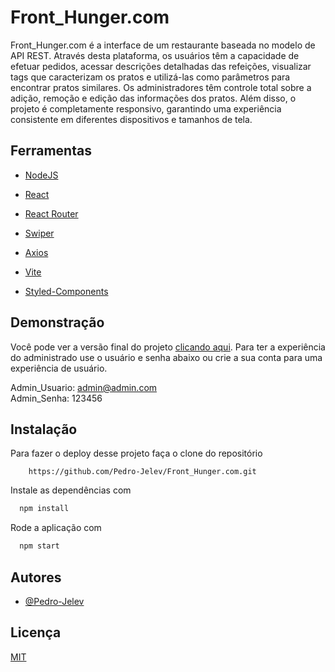 
# Front_Hunger.com

Front_Hunger.com é a interface de um restaurante baseada no modelo de API REST. Através desta plataforma, os usuários têm a capacidade de efetuar pedidos, acessar descrições detalhadas das refeições, visualizar tags que caracterizam os pratos e utilizá-las como parâmetros para encontrar pratos similares. Os administradores têm controle total sobre a adição, remoção e edição das informações dos pratos. Além disso, o projeto é completamente responsivo, garantindo uma experiência consistente em diferentes dispositivos e tamanhos de tela.

## Ferramentas


- [NodeJS](https://nodejs.org/en)

- [React](https://react.dev/)

- [React Router](https://github.com/remix-run/react-router)

- [Swiper](https://react.dev/)

- [Axios](https://axios-http.com/ptbr/docs/intro)

- [Vite](https://vitejs.dev/)

- [Styled-Components](https://styled-components.com/)

## Demonstração

Você pode ver a versão final do projeto [clicando aqui](https://pedrojelevhunger.netlify.app). Para ter a experiência do administrado use o usuário e senha abaixo ou crie a sua conta para uma experiência de usuário.

Admin_Usuario: admin@admin.com \
Admin_Senha: 123456

## Instalação

Para fazer o deploy desse projeto faça o clone do repositório

```
    https://github.com/Pedro-Jelev/Front_Hunger.com.git
```

Instale as dependências com

```bash
  npm install
```

Rode a aplicação com

```bash
  npm start
```
## Autores

- [@Pedro-Jelev](https://www.github.com/Pedro-Jelev)


## Licença

[MIT](https://choosealicense.com/licenses/mit/)

